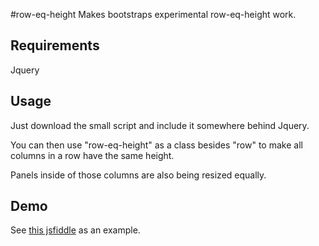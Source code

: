 #row-eq-height
Makes bootstraps experimental row-eq-height work.

## Requirements
Jquery

## Usage
Just download the small script and include it somewhere behind Jquery. 

You can then use "row-eq-height" as a class besides "row" to make all columns in a row have the same height. 

Panels inside of those columns are also being resized equally.

## Demo
See [this jsfiddle](http://jsfiddle.net/r7rwg78f/) as an example.
